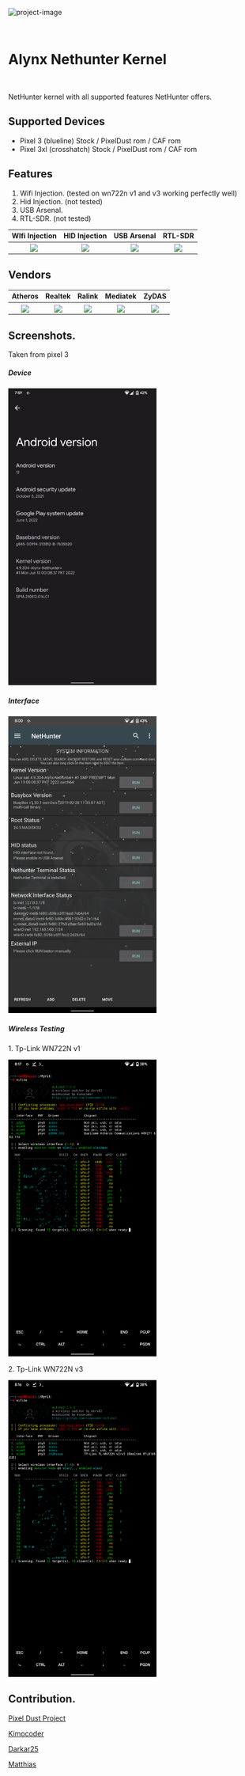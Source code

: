 


<p ><img src="https://raw.githubusercontent.com/v1s1t0r1sh3r3/airgeddon/master/imgs/wiki/kalinethunter_logo.png" alt="project-image"></p>
<br>
<h1 id="title">Alynx Nethunter Kernel</h1>
<br>
<p id="description">NetHunter kernel with all supported features NetHunter offers.</p>

## Supported Devices

 - Pixel 3 (blueline) Stock / PixelDust rom / CAF rom 
 - Pixel 3xl (crosshatch) Stock / PixelDust rom / CAF rom 

## Features

 1. Wifi Injection. (tested on wn722n v1 and v3 working perfectly well)
 2. Hid Injection. (not tested)
 3. USB Arsenal.
 4. RTL-SDR. (not tested)


| WIfi Injection | HID Injection  | USB Arsenal | RTL-SDR |
|----------------|----------------|-------------|---------|
|<center><img align="center" src="https://cdn1.iconfinder.com/data/icons/warnings-and-dangers/400/Warning-02-512.png" width="20px"></center> | <center><img align="center" src="https://cdn1.iconfinder.com/data/icons/warnings-and-dangers/400/Warning-02-512.png" width="20px"></center> | <center><img align="center" src="https://cdn1.iconfinder.com/data/icons/warnings-and-dangers/400/Warning-02-512.png" width="20px"></center> | <center><img align="center" src="https://cdn1.iconfinder.com/data/icons/warnings-and-dangers/400/Warning-02-512.png" width="20px"></center> |


## Vendors

| Atheros | Realtek | Ralink | Mediatek | ZyDAS |
|---------|---------|--------|----------|-------|
|<center><img align="center" src="https://cdn1.iconfinder.com/data/icons/warnings-and-dangers/400/Warning-02-512.png" width="20px"></center> | <center><img align="center" src="https://cdn1.iconfinder.com/data/icons/warnings-and-dangers/400/Warning-02-512.png" width="20px"></center> | <center><img align="center" src="https://cdn1.iconfinder.com/data/icons/warnings-and-dangers/400/Warning-02-512.png" width="20px"></center> | <center><img align="center" src="https://cdn1.iconfinder.com/data/icons/warnings-and-dangers/400/Warning-02-512.png" width="20px"></center> | <center><img align="center" src="https://cdn1.iconfinder.com/data/icons/warnings-and-dangers/400/Warning-02-512.png" width="20px"></center>
 
## Screenshots.
Taken from pixel 3 
<h5>Device</h5>
<img src="https://raw.githubusercontent.com/ImageHostx/ImageHostx.github.io/main/phone.png" width="300px">

<h5>Interface</h5>
<img src="https://raw.githubusercontent.com/ImageHostx/ImageHostx.github.io/main/nethunter.png" width="300px">

<h5>Wireless Testing</h5>
<p>1. Tp-Link WN722N v1</p>
<img src="https://raw.githubusercontent.com/ImageHostx/ImageHostx.github.io/main/ath9k.png" width="300px">

<p>2. Tp-Link WN722N v3</p>
<img src="https://raw.githubusercontent.com/ImageHostx/ImageHostx.github.io/main/rtl8188.png" width="300px">

## Contribution.

[Pixel Dust Project](https://github.com/PixelDust-Devices)

[Kimocoder](https://github.com/kimocoder)

[Darkar25](https://github.com/Darkar25)

[Matthias](https://github.com/Darkar25)


